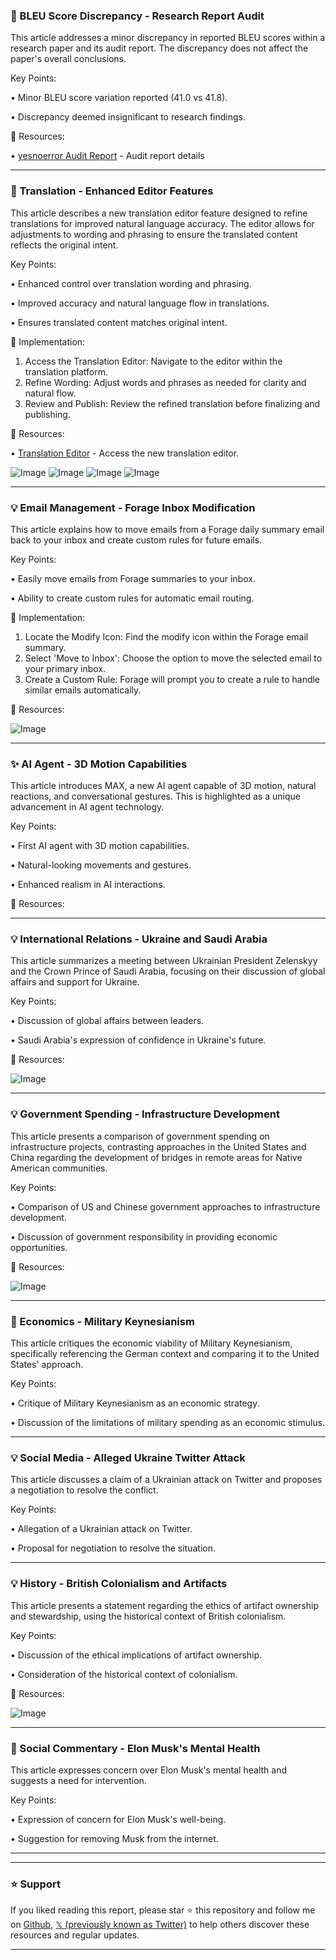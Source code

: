### 🤖 BLEU Score Discrepancy - Research Report Audit

This article addresses a minor discrepancy in reported BLEU scores within a research paper and its audit report.  The discrepancy does not affect the paper's overall conclusions.

Key Points:

• Minor BLEU score variation reported (41.0 vs 41.8).

• Discrepancy deemed insignificant to research findings.


🔗 Resources:

• [yesnoerror Audit Report](https://x.com/yesnoerror/status/1899564865985159520) - Audit report details


---

### 🚀 Translation - Enhanced Editor Features

This article describes a new translation editor feature designed to refine translations for improved natural language accuracy. The editor allows for adjustments to wording and phrasing to ensure the translated content reflects the original intent.

Key Points:

• Enhanced control over translation wording and phrasing.

• Improved accuracy and natural language flow in translations.

•  Ensures translated content matches original intent.


🚀 Implementation:

1. Access the Translation Editor: Navigate to the editor within the translation platform.
2. Refine Wording: Adjust words and phrases as needed for clarity and natural flow.
3. Review and Publish: Review the refined translation before finalizing and publishing.


🔗 Resources:

• [Translation Editor](https://hubs.ly/Q039Yxvv0) - Access the new translation editor.

![Image](https://pbs.twimg.com/tweet_video_thumb/GlyZSTMWwAA6auD.jpg)
![Image](https://pbs.twimg.com/tweet_video_thumb/GlyZSSOWYAAVn7q.jpg)
![Image](https://pbs.twimg.com/tweet_video_thumb/GlyZSSWWwAAFSdv.jpg)
![Image](https://pbs.twimg.com/tweet_video_thumb/GlyZSSdXYAAfK1O.jpg)


---

### 💡 Email Management - Forage Inbox Modification

This article explains how to move emails from a Forage daily summary email back to your inbox and create custom rules for future emails.

Key Points:

• Easily move emails from Forage summaries to your inbox.

• Ability to create custom rules for automatic email routing.


🚀 Implementation:

1. Locate the Modify Icon: Find the modify icon within the Forage email summary.
2. Select 'Move to Inbox': Choose the option to move the selected email to your primary inbox.
3. Create a Custom Rule: Forage will prompt you to create a rule to handle similar emails automatically.


🔗 Resources:

![Image](https://pbs.twimg.com/media/Glx0BBmXkAAEYfA?format=jpg&name=small)


---

### ✨ AI Agent - 3D Motion Capabilities

This article introduces MAX, a new AI agent capable of 3D motion, natural reactions, and conversational gestures.  This is highlighted as a unique advancement in AI agent technology.

Key Points:

• First AI agent with 3D motion capabilities.

•  Natural-looking movements and gestures.

• Enhanced realism in AI interactions.


🔗 Resources:


---

### 💡 International Relations - Ukraine and Saudi Arabia

This article summarizes a meeting between Ukrainian President Zelenskyy and the Crown Prince of Saudi Arabia, focusing on their discussion of global affairs and support for Ukraine.

Key Points:

• Discussion of global affairs between leaders.

• Saudi Arabia's expression of confidence in Ukraine's future.


🔗 Resources:

![Image](https://pbs.twimg.com/ext_tw_video_thumb/1899236409573011456/pu/img/75ok_dMfIJPpxRjj.jpg)


---

### 💡 Government Spending - Infrastructure Development

This article presents a comparison of government spending on infrastructure projects, contrasting approaches in the United States and China regarding the development of bridges in remote areas for Native American communities.


Key Points:

• Comparison of US and Chinese government approaches to infrastructure development.

• Discussion of government responsibility in providing economic opportunities.


🔗 Resources:

![Image](https://pbs.twimg.com/amplify_video_thumb/1899409422398767104/img/UWK3tlJnGhQwsHbh.jpg)


---

### 🤖 Economics - Military Keynesianism

This article critiques the economic viability of Military Keynesianism, specifically referencing the German context and comparing it to the United States' approach.

Key Points:

• Critique of Military Keynesianism as an economic strategy.

•  Discussion of the limitations of military spending as an economic stimulus.


---

### 💡 Social Media - Alleged Ukraine Twitter Attack

This article discusses a claim of a Ukrainian attack on Twitter and proposes a negotiation to resolve the conflict.

Key Points:

• Allegation of a Ukrainian attack on Twitter.

• Proposal for negotiation to resolve the situation.


---

### 💡 History - British Colonialism and Artifacts

This article presents a statement regarding the ethics of artifact ownership and stewardship, using the historical context of British colonialism.

Key Points:

• Discussion of the ethical implications of artifact ownership.

• Consideration of the historical context of colonialism.


🔗 Resources:

![Image](https://pbs.twimg.com/ext_tw_video_thumb/1899314287870709760/pu/img/iezw889SOnq4GN-3.jpg)


---

### 🤖 Social Commentary - Elon Musk's Mental Health

This article expresses concern over Elon Musk's mental health and suggests a need for intervention.

Key Points:

• Expression of concern for Elon Musk's well-being.

• Suggestion for removing Musk from the internet.


---


---

### ⭐️ Support

If you liked reading this report, please star ⭐️ this repository and follow me on [Github](https://github.com/Drix10), [𝕏 (previously known as Twitter)](https://x.com/DRIX_10_) to help others discover these resources and regular updates.

---